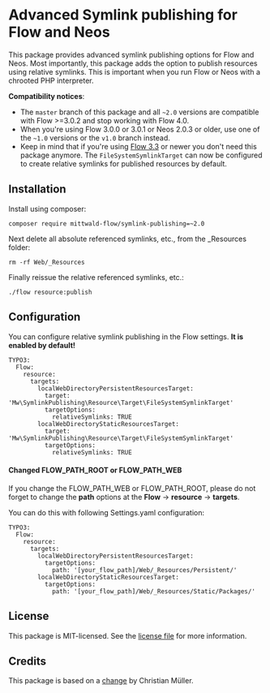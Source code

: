 Advanced Symlink publishing for Flow and Neos
=============================================

This package provides advanced symlink publishing options for Flow and Neos.
Most importantly, this package adds the option to publish resources using relative symlinks.
This is important when you run Flow or Neos with a chrooted PHP interpreter.

**Compatibility notices**:
* The `master` branch of this package and all `~2.0` versions are compatible with Flow >=3.0.2 and stop working with Flow 4.0.
* When you're using Flow 3.0.0 or 3.0.1 or Neos 2.0.3 or older, use one of the `~1.0` versions or the `v1.0` branch instead.
* Keep in mind that if you're using [Flow 3.3](http://flowframework.readthedocs.io/en/stable/TheDefinitiveGuide/PartV/ReleaseNotes/330.html#symlinks-can-now-be-relative) or newer you don't need this package anymore. The `FileSystemSymlinkTarget` can now be configured to create relative symlinks for published resources by default.

Installation
------------

Install using composer:

    composer require mittwald-flow/symlink-publishing=~2.0

Next delete all absolute referenced symlinks, etc., from the _Resources folder:

    rm -rf Web/_Resources

Finally reissue the relative referenced symlinks, etc.:

    ./flow resource:publish

Configuration
-------------

You can configure relative symlink publishing in the Flow settings.
**It is enabled by default!**

	TYPO3:
	  Flow:
		resource:
		  targets:
			localWebDirectoryPersistentResourcesTarget:
			  target: 'Mw\SymlinkPublishing\Resource\Target\FileSystemSymlinkTarget'
			  targetOptions:
				relativeSymlinks: TRUE
			localWebDirectoryStaticResourcesTarget:
			  target: 'Mw\SymlinkPublishing\Resource\Target\FileSystemSymlinkTarget'
			  targetOptions:
				relativeSymlinks: TRUE


#### Changed FLOW_PATH_ROOT or FLOW_PATH_WEB

If you change the FLOW_PATH_WEB or FLOW_PATH_ROOT, please do not forget to change the **path** options at the **Flow** -> **resource** -> **targets**.

You can do this with following Settings.yaml configuration:

	TYPO3:
	  Flow:
		resource:
		  targets:
			localWebDirectoryPersistentResourcesTarget:
			  targetOptions:
				path: '[your_flow_path]/Web/_Resources/Persistent/'
			localWebDirectoryStaticResourcesTarget:
			  targetOptions:
				path: '[your_flow_path]/Web/_Resources/Static/Packages/'

License
-------

This package is MIT-licensed. See the [license file](LICENSE) for more information.

Credits
-------

This package is based on a [change](https://review.typo3.org/30519) by Christian Müller.
